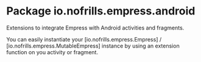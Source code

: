# Package io.nofrills.empress.android

Extensions to integrate Empress with Android activities and fragments.

You can easily instantiate your [io.nofrills.empress.Empress] / [io.nofrills.empress.MutableEmpress]
instance by using an extension function on you activity or fragment.
